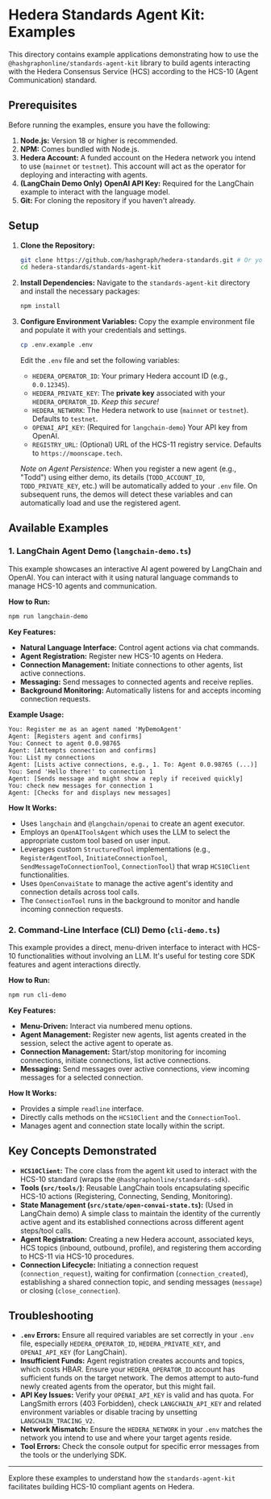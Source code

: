 # Hedera Standards Agent Kit: Examples

This directory contains example applications demonstrating how to use the `@hashgraphonline/standards-agent-kit` library to build agents interacting with the Hedera Consensus Service (HCS) according to the HCS-10 (Agent Communication) standard.

## Prerequisites

Before running the examples, ensure you have the following:

1.  **Node.js:** Version 18 or higher is recommended.
2.  **NPM:** Comes bundled with Node.js.
3.  **Hedera Account:** A funded account on the Hedera network you intend to use (`mainnet` or `testnet`). This account will act as the operator for deploying and interacting with agents.
4.  **(LangChain Demo Only)** **OpenAI API Key:** Required for the LangChain example to interact with the language model.
5.  **Git:** For cloning the repository if you haven't already.

## Setup

1.  **Clone the Repository:**

    ```bash
    git clone https://github.com/hashgraph/hedera-standards.git # Or your fork
    cd hedera-standards/standards-agent-kit
    ```

2.  **Install Dependencies:**
    Navigate to the `standards-agent-kit` directory and install the necessary packages:

    ```bash
    npm install
    ```

3.  **Configure Environment Variables:**
    Copy the example environment file and populate it with your credentials and settings.

    ```bash
    cp .env.example .env
    ```

    Edit the `.env` file and set the following variables:

    - `HEDERA_OPERATOR_ID`: Your primary Hedera account ID (e.g., `0.0.12345`).
    - `HEDERA_PRIVATE_KEY`: The **private key** associated with your `HEDERA_OPERATOR_ID`. _Keep this secure!_
    - `HEDERA_NETWORK`: The Hedera network to use (`mainnet` or `testnet`). Defaults to `testnet`.
    - `OPENAI_API_KEY`: (Required for `langchain-demo`) Your API key from OpenAI.
    - `REGISTRY_URL`: (Optional) URL of the HCS-11 registry service. Defaults to `https://moonscape.tech`.

    _Note on Agent Persistence:_ When you register a new agent (e.g., "Todd") using either demo, its details (`TODD_ACCOUNT_ID`, `TODD_PRIVATE_KEY`, etc.) will be automatically added to your `.env` file. On subsequent runs, the demos will detect these variables and can automatically load and use the registered agent.

## Available Examples

### 1. LangChain Agent Demo (`langchain-demo.ts`)

This example showcases an interactive AI agent powered by LangChain and OpenAI. You can interact with it using natural language commands to manage HCS-10 agents and communication.

**How to Run:**

```bash
npm run langchain-demo
```

**Key Features:**

- **Natural Language Interface:** Control agent actions via chat commands.
- **Agent Registration:** Register new HCS-10 agents on Hedera.
- **Connection Management:** Initiate connections to other agents, list active connections.
- **Messaging:** Send messages to connected agents and receive replies.
- **Background Monitoring:** Automatically listens for and accepts incoming connection requests.

**Example Usage:**

```
You: Register me as an agent named 'MyDemoAgent'
Agent: [Registers agent and confirms]
You: Connect to agent 0.0.98765
Agent: [Attempts connection and confirms]
You: List my connections
Agent: [Lists active connections, e.g., 1. To: Agent 0.0.98765 (...)]
You: Send 'Hello there!' to connection 1
Agent: [Sends message and might show a reply if received quickly]
You: check new messages for connection 1
Agent: [Checks for and displays new messages]
```

**How It Works:**

- Uses `langchain` and `@langchain/openai` to create an agent executor.
- Employs an `OpenAIToolsAgent` which uses the LLM to select the appropriate custom tool based on user input.
- Leverages custom `StructuredTool` implementations (e.g., `RegisterAgentTool`, `InitiateConnectionTool`, `SendMessageToConnectionTool`, `ConnectionTool`) that wrap `HCS10Client` functionalities.
- Uses `OpenConvaiState` to manage the active agent's identity and connection details across tool calls.
- The `ConnectionTool` runs in the background to monitor and handle incoming connection requests.

### 2. Command-Line Interface (CLI) Demo (`cli-demo.ts`)

This example provides a direct, menu-driven interface to interact with HCS-10 functionalities without involving an LLM. It's useful for testing core SDK features and agent interactions directly.

**How to Run:**

```bash
npm run cli-demo
```

**Key Features:**

- **Menu-Driven:** Interact via numbered menu options.
- **Agent Management:** Register new agents, list agents created in the session, select the active agent to operate as.
- **Connection Management:** Start/stop monitoring for incoming connections, initiate connections, list active connections.
- **Messaging:** Send messages over active connections, view incoming messages for a selected connection.

**How It Works:**

- Provides a simple `readline` interface.
- Directly calls methods on the `HCS10Client` and the `ConnectionTool`.
- Manages agent and connection state locally within the script.

## Key Concepts Demonstrated

- **`HCS10Client`:** The core class from the agent kit used to interact with the HCS-10 standard (wraps the `@hashgraphonline/standards-sdk`).
- **Tools (`src/tools/`)**: Reusable LangChain tools encapsulating specific HCS-10 actions (Registering, Connecting, Sending, Monitoring).
- **State Management (`src/state/open-convai-state.ts`):** (Used in LangChain demo) A simple class to maintain the identity of the currently active agent and its established connections across different agent steps/tool calls.
- **Agent Registration:** Creating a new Hedera account, associated keys, HCS topics (inbound, outbound, profile), and registering them according to HCS-11 via HCS-10 procedures.
- **Connection Lifecycle:** Initiating a connection request (`connection_request`), waiting for confirmation (`connection_created`), establishing a shared connection topic, and sending messages (`message`) or closing (`close_connection`).

## Troubleshooting

- **`.env` Errors:** Ensure all required variables are set correctly in your `.env` file, especially `HEDERA_OPERATOR_ID`, `HEDERA_PRIVATE_KEY`, and `OPENAI_API_KEY` (for LangChain).
- **Insufficient Funds:** Agent registration creates accounts and topics, which costs HBAR. Ensure your `HEDERA_OPERATOR_ID` account has sufficient funds on the target network. The demos attempt to auto-fund newly created agents from the operator, but this might fail.
- **API Key Issues:** Verify your `OPENAI_API_KEY` is valid and has quota. For LangSmith errors (403 Forbidden), check `LANGCHAIN_API_KEY` and related environment variables or disable tracing by unsetting `LANGCHAIN_TRACING_V2`.
- **Network Mismatch:** Ensure the `HEDERA_NETWORK` in your `.env` matches the network you intend to use and where your target agents reside.
- **Tool Errors:** Check the console output for specific error messages from the tools or the underlying SDK.

---

Explore these examples to understand how the `standards-agent-kit` facilitates building HCS-10 compliant agents on Hedera.
